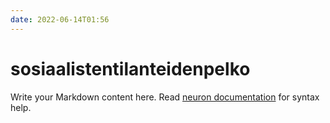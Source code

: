 ```yaml
---
date: 2022-06-14T01:56
---
```


# sosiaalistentilanteidenpelko

Write your Markdown content here. Read [neuron documentation](https://neuron.zettel.page/2011404.html) for syntax help.

